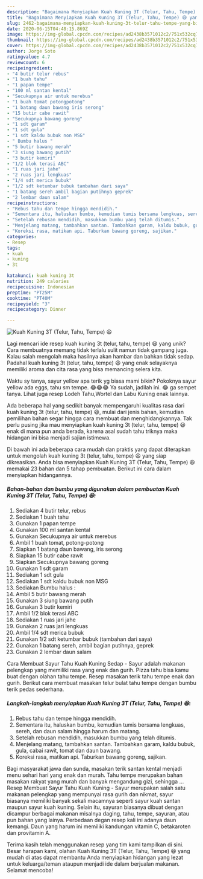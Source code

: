 ```yaml
---
description: "Bagaimana Menyiapkan Kuah Kuning 3T (Telur, Tahu, Tempe) 😆 yang Bikin Ngiler"
title: "Bagaimana Menyiapkan Kuah Kuning 3T (Telur, Tahu, Tempe) 😆 yang Bikin Ngiler"
slug: 2462-bagaimana-menyiapkan-kuah-kuning-3t-telur-tahu-tempe-yang-bikin-ngiler
date: 2020-06-15T04:48:15.869Z
image: https://img-global.cpcdn.com/recipes/ad2438b3571012c2/751x532cq70/kuah-kuning-3t-telur-tahu-tempe-😆-foto-resep-utama.jpg
thumbnail: https://img-global.cpcdn.com/recipes/ad2438b3571012c2/751x532cq70/kuah-kuning-3t-telur-tahu-tempe-😆-foto-resep-utama.jpg
cover: https://img-global.cpcdn.com/recipes/ad2438b3571012c2/751x532cq70/kuah-kuning-3t-telur-tahu-tempe-😆-foto-resep-utama.jpg
author: Jorge Soto
ratingvalue: 4.7
reviewcount: 6
recipeingredient:
- "4 butir telur rebus"
- "1 buah tahu"
- "1 papan tempe"
- "100 ml santan kental"
- "Secukupnya air untuk merebus"
- "1 buah tomat potongpotong"
- "1 batang daun bawang iris serong"
- "15 butir cabe rawit"
- "Secukupnya bawang goreng"
- "1 sdt garam"
- "1 sdt gula"
- "1 sdt kaldu bubuk non MSG"
- " Bumbu halus "
- "5 butir bawang merah"
- "3 siung bawang putih"
- "3 butir kemiri"
- "1/2 blok terasi ABC"
- "1 ruas jari jahe"
- "2 ruas jari lengkuas"
- "1/4 sdt merica bubuk"
- "1/2 sdt ketumbar bubuk tambahan dari saya"
- "1 batang sereh ambil bagian putihnya geprek"
- "2 lembar daun salam"
recipeinstructions:
- "Rebus tahu dan tempe hingga mendidih."
- "Sementara itu, haluskan bumbu, kemudian tumis bersama lengkuas, sereh, dan daun salam hingga harum dan matang."
- "Setelah rebusan mendidih, masukkan bumbu yang telah ditumis."
- "Menjelang matang, tambahkan santan. Tambahkan garam, kaldu bubuk, gula, cabai rawit, tomat dan daun bawang."
- "Koreksi rasa, matikan api. Taburkan bawang goreng, sajikan."
categories:
- Resep
tags:
- kuah
- kuning
- 3t

katakunci: kuah kuning 3t 
nutrition: 249 calories
recipecuisine: Indonesian
preptime: "PT25M"
cooktime: "PT40M"
recipeyield: "3"
recipecategory: Dinner

---
```



![Kuah Kuning 3T (Telur, Tahu, Tempe) 😆](https://img-global.cpcdn.com/recipes/ad2438b3571012c2/751x532cq70/kuah-kuning-3t-telur-tahu-tempe-😆-foto-resep-utama.jpg)

Lagi mencari ide resep kuah kuning 3t (telur, tahu, tempe) 😆 yang unik? Cara membuatnya memang tidak terlalu sulit namun tidak gampang juga. Kalau salah mengolah maka hasilnya akan hambar dan bahkan tidak sedap. Padahal kuah kuning 3t (telur, tahu, tempe) 😆 yang enak selayaknya memiliki aroma dan cita rasa yang bisa memancing selera kita.

Waktu sy tanya, sayur yellow apa terik yg biasa mami bikin? Pokoknya sayur yellow ada eggs, tahu sm tempe. 😂😂😂 Ya sudah, jadilah ini. 😂 ga sempet tanya. Lihat juga resep Lodeh Tahu,Wortel dan Labu Kuning enak lainnya.

Ada beberapa hal yang sedikit banyak mempengaruhi kualitas rasa dari kuah kuning 3t (telur, tahu, tempe) 😆, mulai dari jenis bahan, kemudian pemilihan bahan segar hingga cara membuat dan menghidangkannya. Tak perlu pusing jika mau menyiapkan kuah kuning 3t (telur, tahu, tempe) 😆 enak di mana pun anda berada, karena asal sudah tahu triknya maka hidangan ini bisa menjadi sajian istimewa.


Di bawah ini ada beberapa cara mudah dan praktis yang dapat diterapkan untuk mengolah kuah kuning 3t (telur, tahu, tempe) 😆 yang siap dikreasikan. Anda bisa menyiapkan Kuah Kuning 3T (Telur, Tahu, Tempe) 😆 memakai 23 bahan dan 5 tahap pembuatan. Berikut ini cara dalam menyiapkan hidangannya.

<!--inarticleads1-->

##### Bahan-bahan dan bumbu yang digunakan dalam pembuatan Kuah Kuning 3T (Telur, Tahu, Tempe) 😆:

1. Sediakan 4 butir telur, rebus
1. Sediakan 1 buah tahu
1. Gunakan 1 papan tempe
1. Gunakan 100 ml santan kental
1. Gunakan Secukupnya air untuk merebus
1. Ambil 1 buah tomat, potong-potong
1. Siapkan 1 batang daun bawang, iris serong
1. Siapkan 15 butir cabe rawit
1. Siapkan Secukupnya bawang goreng
1. Gunakan 1 sdt garam
1. Sediakan 1 sdt gula
1. Sediakan 1 sdt kaldu bubuk non MSG
1. Sediakan  Bumbu halus :
1. Ambil 5 butir bawang merah
1. Gunakan 3 siung bawang putih
1. Gunakan 3 butir kemiri
1. Ambil 1/2 blok terasi ABC
1. Sediakan 1 ruas jari jahe
1. Gunakan 2 ruas jari lengkuas
1. Ambil 1/4 sdt merica bubuk
1. Gunakan 1/2 sdt ketumbar bubuk (tambahan dari saya)
1. Gunakan 1 batang sereh, ambil bagian putihnya, geprek
1. Gunakan 2 lembar daun salam


Cara Membuat Sayur Tahu Kuah Kuning Sedap - Sayur adalah makanan pelengkap yang memiliki rasa yang enak dan gurih. Pizza tahu bisa kamu buat dengan olahan tahu tempe. Resep masakan terik tahu tempe enak dan gurih. Berikut cara membuat masakan telur bulat tahu tempe dengan bumbu terik pedas sederhana. 

<!--inarticleads2-->

##### Langkah-langkah menyiapkan Kuah Kuning 3T (Telur, Tahu, Tempe) 😆:

1. Rebus tahu dan tempe hingga mendidih.
1. Sementara itu, haluskan bumbu, kemudian tumis bersama lengkuas, sereh, dan daun salam hingga harum dan matang.
1. Setelah rebusan mendidih, masukkan bumbu yang telah ditumis.
1. Menjelang matang, tambahkan santan. Tambahkan garam, kaldu bubuk, gula, cabai rawit, tomat dan daun bawang.
1. Koreksi rasa, matikan api. Taburkan bawang goreng, sajikan.


Bagi masyarakat jawa dan sunda, masakan terik santan kental menjadi menu sehari hari yang enak dan murah. Tahu tempe merupakan bahan masakan rakyat yang murah dan banyak mengandung gizi, sehingga … Resep Membuat Sayur Tahu Kuah Kuning - Sayur merupakan salah satu makanan pelengkap yang mempunyai rasa gurih dan nikmat, sayur biasanya memiliki banyak sekali macamnya seperti sayur kuah santan maupun sayur kuah kuning. Selain itu, sayuran biasanya dibuat dengan dicampur berbagai makanan misalnya daging, tahu, tempe, sayuran, atau pun bahan yang lainya. Perbedaan degan resep kali ini adanya daun kemangi. Daun yang harum ini memiliki kandungan vitamin C, betakaroten dan provitamin A. 

Terima kasih telah menggunakan resep yang tim kami tampilkan di sini. Besar harapan kami, olahan Kuah Kuning 3T (Telur, Tahu, Tempe) 😆 yang mudah di atas dapat membantu Anda menyiapkan hidangan yang lezat untuk keluarga/teman ataupun menjadi ide dalam berjualan makanan. Selamat mencoba!
